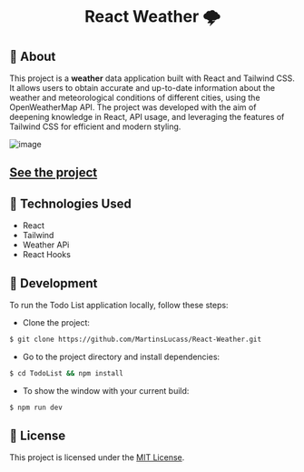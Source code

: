 <h1 align="center">
    React Weather 🌩
</h1>

## 📖 About
This project is a **weather** data application built with React and Tailwind CSS. It allows users to obtain accurate and up-to-date information about the weather and meteorological conditions of different cities, using the OpenWeatherMap API. The project was developed with the aim of deepening knowledge in React, API usage, and leveraging the features of Tailwind CSS for efficient and modern styling.

![image](https://github.com/MartinsLucass/React-Weather/assets/122373045/7b7acb9b-2a3b-4e3e-960a-0f9bbcb5382b)


## [See the project](https://react-weatherr.vercel.app/)

## 🔧 Technologies Used

- React
- Tailwind
- Weather APi
- React Hooks


## 🚀 Development
To run the Todo List application locally, follow these steps:
- Clone the project:
````bash
$ git clone https://github.com/MartinsLucass/React-Weather.git
````
- Go to the project directory and install dependencies:
````bash
$ cd TodoList && npm install
````
- To show the  window with your current build:
````bash
$ npm run dev
````


## 📜 License
This project is licensed under the [MIT License](https://opensource.org/licenses/MIT).
